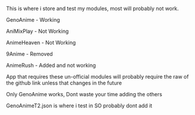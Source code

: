 This is where i store and test my modules, most will probably not work.

GenoAnime - Working

AniMixPlay - Not Working

AnimeHeaven - Not Working

9Anime - Removed

AnimeRush - Added and not working

App that requires these un-official modules will probably require the raw of the github link unless that changes in the future

Only GenoAnime works, Dont waste your time adding the others

GenoAnimeT2.json is where i test in SO probably dont add it 
